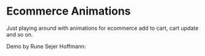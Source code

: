 # Ecommerce Animations

Just playing around with animations for ecommerce add to cart, cart update and so on.

Demo by Rune Sejer Hoffmann: 